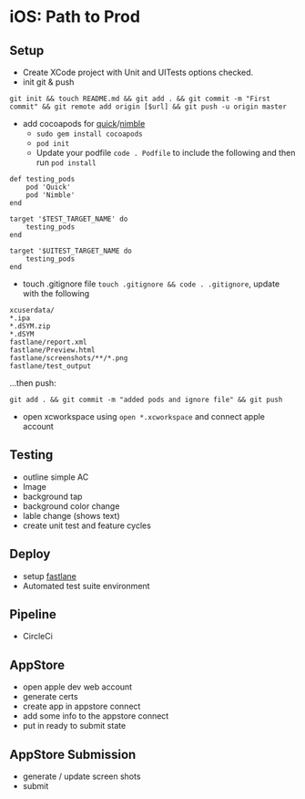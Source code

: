 # iOS: Path to Prod

## Setup
- Create XCode project with Unit and UITests options checked.
- init git & push 
```
git init && touch README.md && git add . && git commit -m "First commit" && git remote add origin [$url] && git push -u origin master
```
- add cocoapods for [quick](https://github.com/Quick/Quick)/[nimble](https://github.com/Quick/Nimble)
  - `sudo gem install cocoapods`
  - `pod init`
  - Update your podfile `code . Podfile` to include the following and then run `pod install`
```
def testing_pods
    pod 'Quick'
    pod 'Nimble'
end

target '$TEST_TARGET_NAME' do
    testing_pods
end

target '$UITEST_TARGET_NAME do
    testing_pods
end
```
- touch .gitignore file `touch .gitignore && code . .gitignore`, update with the following
```
xcuserdata/
*.ipa
*.dSYM.zip
*.dSYM
fastlane/report.xml
fastlane/Preview.html
fastlane/screenshots/**/*.png
fastlane/test_output
```
...then push:
```
git add . && git commit -m "added pods and ignore file" && git push
```
- open xcworkspace using `open *.xcworkspace` and connect apple account

## Testing
- outline simple AC
- Image
- background tap
- background color change
- lable change (shows text)
- create unit test and feature cycles

## Deploy
- setup [fastlane](https://fastlane.tools/)
- Automated test suite environment
  
## Pipeline
- CircleCi

## AppStore
- open apple dev web account
- generate certs
- create app in appstore connect
- add some info to the appstore connect
- put in ready to submit state

## AppStore Submission
- generate / update screen shots
- submit
